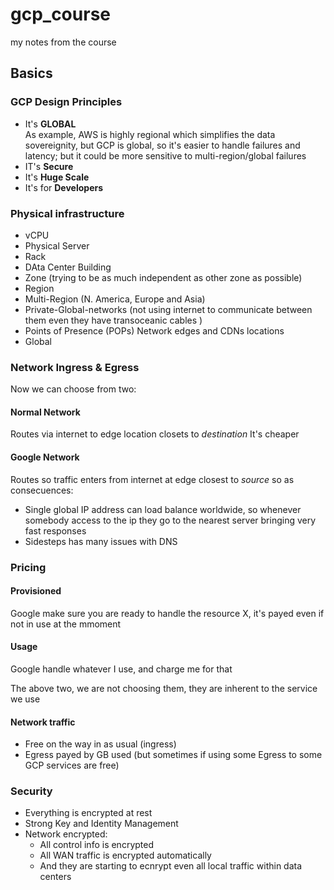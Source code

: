 # gcp_course
my notes from the course

## Basics

### GCP Design Principles
* It's **GLOBAL**  
  As example, AWS is highly regional which simplifies the data sovereignity, but GCP is global, so it's easier to handle failures and latency; but it could be more sensitive to multi-region/global failures
* IT's **Secure**
* It's **Huge Scale**
* It's for **Developers**


### Physical infrastructure
* vCPU
* Physical Server
* Rack
* DAta Center Building
* Zone (trying to be as much independent as other zone as possible)
* Region
* Multi-Region (N. America, Europe and Asia)
* Private-Global-networks (not using internet to communicate between them even they have transoceanic cables )
* Points of Presence (POPs) Network edges and CDNs locations
* Global 

### Network Ingress & Egress
Now we can choose from two:

#### Normal Network
Routes via internet to edge location closets to *destination*
It's cheaper

#### Google Network
Routes so traffic enters from internet at edge closest to *source* so as consecuences:
* Single global IP address can load balance worldwide, so whenever somebody access to the ip they go to the nearest server bringing very fast responses
* Sidesteps has many issues with DNS

### Pricing

#### Provisioned
Google make sure you are ready to handle the resource X, it's payed even if not in use at the mmoment

#### Usage
Google handle whatever I use, and charge me for that

The above two, we are not choosing them, they are inherent to the service we use

#### Network traffic
* Free on the way in as usual (ingress)
* Egress payed by GB used (but sometimes if using some Egress to some GCP services are free)

### Security
* Everything is encrypted at rest
* Strong Key and Identity Management
* Network encrypted:  
  *  All control info is encrypted
  *  All WAN traffic is encrypted automatically
  *  And they are starting to ecnrypt even all local traffic within data centers
